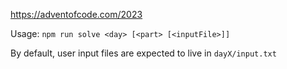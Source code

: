 https://adventofcode.com/2023

Usage: `npm run solve <day> [<part> [<inputFile>]]`

By default, user input files are expected to live in `dayX/input.txt`